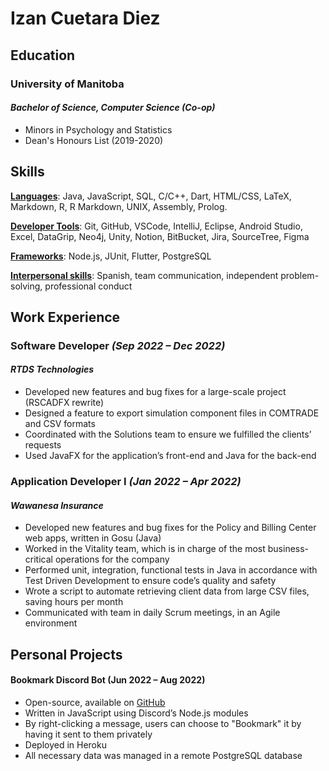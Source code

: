 # Izan Cuetara Diez
## Education
### University of Manitoba
#### *Bachelor of Science, Computer Science (Co-op)*
- Minors in Psychology and Statistics
- Dean's Honours List (2019-2020)

## Skills
**<u>Languages</u>**: Java, JavaScript, SQL, C/C++, Dart, HTML/CSS, LaTeX, Markdown, R, R Markdown, UNIX, Assembly, Prolog.

**<u>Developer Tools</u>**: Git, GitHub, VSCode, IntelliJ, Eclipse, Android Studio, Excel, DataGrip, Neo4j, Unity, Notion, BitBucket, Jira, SourceTree, Figma

**<u>Frameworks</u>**: Node.js, JUnit, Flutter, PostgreSQL

**<u>Interpersonal skills</u>**: Spanish, team communication, independent problem-solving, professional conduct

## Work Experience
### Software Developer *(Sep 2022 – Dec 2022)*
#### *RTDS Technologies*
- Developed new features and bug fixes for a large-scale project (RSCADFX rewrite)
- Designed a feature to export simulation component files in COMTRADE and CSV formats
- Coordinated with the Solutions team to ensure we fulfilled the clients’ requests
- Used JavaFX for the application’s front-end and Java for the back-end

### Application Developer I                     *(Jan 2022 – Apr 2022)*
#### *Wawanesa Insurance*
- Developed new features and bug fixes for the Policy and Billing Center web apps, written in Gosu (Java)
- Worked in the Vitality team, which is in charge of the most business-critical operations for the company
- Performed unit, integration, functional tests in Java in accordance with Test Driven Development to ensure code’s quality and safety
- Wrote a script to automate retrieving client data from large CSV files, saving hours per month
- Communicated with team in daily Scrum meetings, in an Agile environment

## Personal Projects
#### Bookmark Discord Bot (Jun 2022 – Aug 2022)
- Open-source, available on [GitHub](https://github.com/algorizan/botmark)
- Written in JavaScript using Discord’s Node.js modules
- By right-clicking a message, users can choose to "Bookmark" it by having it sent to them privately
- Deployed in Heroku
- All necessary data was managed in a remote PostgreSQL database
